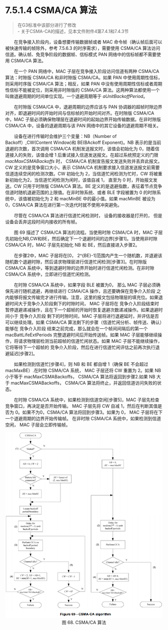 # 7.5.1.4 CSMA/CA 算法
>在G3标准中该部分进行了修改
<br>- 关于CSMA-CA的描述，见本文件附件4第7.4.1和7.4.3节

　　在竞争接入阶段内，设备想要传输数据帧或者 MAC 命令帧（确认帧后面可以被快速传输的帧除外，参考 7.5.6.3 的时序需求），需要使用 CSMA/CA 算法访问信道。确认帧、免竞争阶段的数据帧、信标模式 PAN 网络中的信标帧都不需要使用 CSMA/CA 算法。

　　在一个 PAN 网络中，MAC 子层在竞争接入阶段访问信道有两种 CSMA/CA 算法：时隙版 CSMA/CA 和非时隙版 CSMA/CA。如果 PAN 中使用周期性信标，则采用时序版 CSMA/CA 算法；相反，如果 PAN 中没有使用周期性信标或者周期性信标不能被定位，则采用非时隙版的 CSMA/CA 算法。这两种算法都使用一个叫做退避周期的时间单位实现。一个退避周期等于 *aUnitBackoffPeriod*。

　　在时隙版 CSMA/CA 中，退避周期的边界应该与 PAN 协调器的超帧时隙边界对齐，即退避时间的开始时间与信标帧的开始时间对齐。在时隙版 CSMA/CA 中，MAC 子层必须确保物理层在退避时间的起始边界开始传输数据。在非时隙版 CSMA/CA 中，设备的退避周期与该 PAN 网络中的其它设备的退避周期不相关。

　　设备在进行传输时会维护三个变量：NB（Number of Backoff）,CW(Content Window)和 BE(BAckoff Exponent)。NB 表示的是当前退避的次数，首次调用 CSMA/CA 机制发送报文时，该值会初始化为 0，随着信道接入的失败，该值会增 1 后重试接入信道发送报文。在超过系统预定义的门限 *macMaxCSMABackoffs* 时， CSMA/CA 机制宣告报文发送失败并丢弃此报文。CW 定义的是竞争窗口大小，表示 CSMA/CA 机制要求接入信道发送报文前需要信道连续空闲的检测次数。CW 初始化为 2，当信道忙闲检测为忙时，CW 将被重新初始化为2，当信道忙闲检测为闲时，该值自减 1， 直至为 0 时，开始报文发送。CW 只用于时隙版 CSMA/CA 算法。BE 定义的是退避指数，表征着节点竞争信道时随机退避范围的上限值。在非时隙系统、或者 BLE 字段被置为 0 的时隙系统中，该值被初始化为 2 和 macMinBE 中的最小值。如果 macMinBE 被设为 0，CSMA/CA 算法在进行第一次迭代时就不使用冲突避免。

　　尽管在 CSMA/CA 算法进行信道忙闲检测时， 设备的接收器是打开的， 但是设备会丢弃这段时间内接收的所有帧。

　　图 69 描述了 CSMA/CA 算法的流程。当使用时隙 CSMA/CA 时，MAC 子层先初始化NB,CW和BE，然后确定下一个退避时间的边界[步骤1]。当使用非时隙 CSMA/CA 时，MAC 子层先初始化 NB 和 BE，然后直接进入步骤2。

　　在步骤2中，MAC 子层将在[0， 2^{BE}-1]范围内产生一个随机数，并退避该随机数个退避时隙，然后请求物理层进行信道忙闲检测[步骤3]。在时隙版 CSMA/CA 系统中，等到退避时隙的边界开始时进行信道忙闲检测。在非时隙 CSMA/CA 系统中，立即进行信道忙闲检测。

　　在时隙 CSMA/CA 系统中，如果字段 BLE 被置为0， 那么 MAC 子层必须确保先进行随机退避，再继续进行 CSMA/CA 操作，且还要确保在竞争介入阶段 之内能够将报文传输完才进行传输。注意，这里的报文包括物理层的填充位。如果退避时间大于竞争介入阶段剩下的时隙时间， MAC 子层将在 竞争介入阶段结束时暂停退避递减操作，且在下一个超帧的开始时恢复退避次数递减操作。如果退避时间小于 竞争介入阶段 剩下的时隙时间，MAC 子层将进行退避延时，并评估是否可以继续处理。如果 CSMA/CA 算法剩下的步骤（信道忙闲分析、帧传送、确认）能够在 竞争介入阶段 结束之前完成，那么就会在一个帧间间隔后的第一个 macBattLifeExtPeriods 完整退避时间后开始传送帧。如果 MAC 子层能够继续操作，将请求物理层检测当前超帧的信道忙闲状态。如果 MAC 子层不能继续操作，它将等待下一个超帧的 竞争介入阶段，然后在进行信道忙闲评估之前再次执行退避延迟[步骤2]。

　　如果检测到信道忙[步骤4]，则 NB 和 BE 都自增 1（确保 BE 不会超过 macMaxBE）.在时隙 CSMA/CA 系统， MAC 子层还将 CW 重置为 2。如果 NB 小于等于 macMaxCSMABackoffs， CSMA/CA 算法将返回到步骤2.如果 NB 大于 macMaxCSMABackoffs， CSMA/CA 算法将终止，并返回信道访问失败的状态。

　　在时隙 CSMA/CA 系统中，如果检测到信道空闲[步骤5]，MAC 子层先检查竞争窗口，再决定是否开始传输。 MAC 子层先将 CW 自减 1，然后在判断其值是否为 0。如果不为0，CSMA/CA 算法将回到步骤3。如果为 0， MAC 子层将在下一个退避周期的边界开始传输帧。 在非时隙 CSMA/CA 系统中，如果检测到信道空闲， MAC 子层会立即传输帧。

<center><img src="../images/Image 69.png"/></center>
<center>图 68. CSMA/CA 算法</center>
